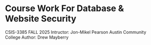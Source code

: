 # Course Work For Database & Website Security
CSIS-3385 FALL 2025
Intructor: Jon-Mikel Pearson
Austin Community College
Author: Drew Mayberry

